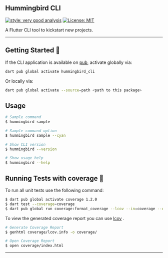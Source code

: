 ## Hummingbird CLI

[![style: very good analysis][very_good_analysis_badge]][very_good_analysis_link]
[![License: MIT][license_badge]][license_link]

A Flutter CLI tool to kickstart new projects.

---

## Getting Started 🚀

If the CLI application is available on [pub](https://pub.dev), activate globally via:

```sh
dart pub global activate hummingbird_cli
```

Or locally via:

```sh
dart pub global activate --source=path <path to this package>
```

## Usage

```sh
# Sample command
$ hummingbird sample

# Sample command option
$ hummingbird sample --cyan

# Show CLI version
$ hummingbird --version

# Show usage help
$ hummingbird --help
```

## Running Tests with coverage 🧪

To run all unit tests use the following command:

```sh
$ dart pub global activate coverage 1.2.0
$ dart test --coverage=coverage
$ dart pub global run coverage:format_coverage --lcov --in=coverage --out=coverage/lcov.info
```

To view the generated coverage report you can use [lcov](https://github.com/linux-test-project/lcov)
.

```sh
# Generate Coverage Report
$ genhtml coverage/lcov.info -o coverage/

# Open Coverage Report
$ open coverage/index.html
```

---

[license_badge]: https://img.shields.io/badge/license-MIT-blue.svg
[license_link]: https://opensource.org/licenses/MIT
[very_good_analysis_badge]: https://img.shields.io/badge/style-very_good_analysis-B22C89.svg
[very_good_analysis_link]: https://pub.dev/packages/very_good_analysis